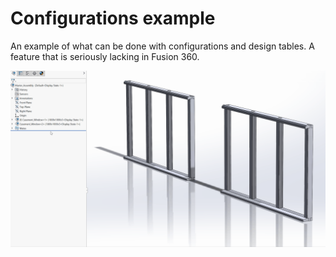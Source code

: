 # Configurations example
An example of what can be done with configurations and design tables. A feature that is seriously lacking in Fusion 360.

![](Design_Table_Demo.gif)

